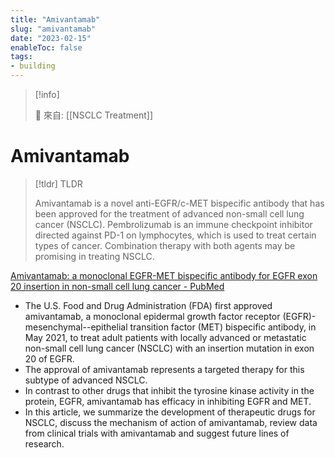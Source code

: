 ```yaml
---
title: "Amivantamab"
slug: "amivantamab"
date: "2023-02-15"
enableToc: false
tags:
- building
---
```


> [!info]
>
> 🌱 來自: [[NSCLC Treatment]]

# Amivantamab

> [!tldr] TLDR
>
> Amivantamab is a novel anti-EGFR/c-MET bispecific antibody that has been approved for the treatment of advanced non-small cell lung cancer (NSCLC). Pembrolizumab is an immune checkpoint inhibitor directed against PD-1 on lymphocytes, which is used to treat certain types of cancer. Combination therapy with both agents may be promising in treating NSCLC.

[Amivantamab: a monoclonal EGFR-MET bispecific antibody for EGFR exon 20 insertion in non-small cell lung cancer - PubMed](https://pubmed.ncbi.nlm.nih.gov/35983925/)
- The U.S. Food and Drug Administration (FDA) first approved amivantamab, a monoclonal epidermal growth factor receptor (EGFR)-mesenchymal--epithelial transition factor (MET) bispecific antibody, in May 2021, to treat adult patients with locally advanced or metastatic non-small cell lung cancer (NSCLC) with an insertion mutation in exon 20 of EGFR.
- The approval of amivantamab represents a targeted therapy for this subtype of advanced NSCLC.
- In contrast to other drugs that inhibit the tyrosine kinase activity in the protein, EGFR, amivantamab has efficacy in inhibiting EGFR and MET.
- In this article, we summarize the development of therapeutic drugs for NSCLC, discuss the mechanism of action of amivantamab, review data from clinical trials with amivantamab and suggest future lines of research.
